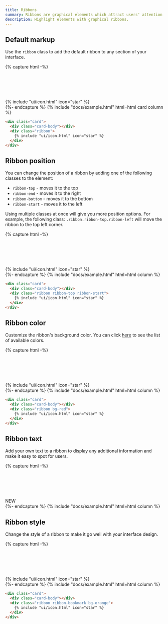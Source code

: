 ```yaml
---
title: Ribbons
summary: Ribbons are graphical elements which attract users' attention to a given element of an interface and make it stand out.
description: Highlight elements with graphical ribbons.	
---
```


## Default markup

Use the `ribbon` class to add the default ribbon to any section of your interface.

{% capture html -%}
<div class="card">
  <div class="card-body" style="height: 5rem"></div>
  <div class="ribbon">
    {% include "ui/icon.html" icon="star" %}
  </div>
</div>
{%- endcapture %}
{% include "docs/example.html" html=html card column %}

```html
<div class="card">
  <div class="card-body"></div>
  <div class="ribbon">
    {% include "ui/icon.html" icon="star" %}
  </div>
</div>
```

## Ribbon position

You can change the position of a ribbon by adding one of the following classes to the element:

- `ribbon-top` - moves it to the top
- `ribbon-end` - moves it to the right
- `ribbon-bottom` - moves it to the bottom
- `ribbon-start` - moves it to the left

Using multiple classes at once will give you more position options. For example, the following class: `.ribbon.ribbon-top.ribbon-left` will move the ribbon to the top left corner.

{% capture html -%}
<div class="card">
  <div class="card-body" style="height: 5rem"></div>
  <div class="ribbon ribbon-top ribbon-start">
    {% include "ui/icon.html" icon="star" %}
  </div>
</div>
{%- endcapture %}
{% include "docs/example.html" html=html column %}

```html
<div class="card">
  <div class="card-body"></div>
  <div class="ribbon ribbon-top ribbon-start">
    {% include "ui/icon.html" icon="star" %}
  </div>
</div>
```

## Ribbon color

Customize the ribbon's background color. You can click [here](/img/ui/base/colors) to see the list of available colors.

{% capture html -%}
<div class="card">
  <div class="card-body" style="height: 5rem"></div>
  <div class="ribbon bg-red">
    {% include "ui/icon.html" icon="star" %}
  </div>
</div>
{%- endcapture %}
{% include "docs/example.html" html=html column %}

```html
<div class="card">
  <div class="card-body"></div>
  <div class="ribbon bg-red">
    {% include "ui/icon.html" icon="star" %}
  </div>
</div>
```

## Ribbon text

Add your own text to a ribbon to display any additional information and make it easy to spot for users.

{% capture html -%}
<div class="card">
  <div class="card-body" style="height: 5rem"></div>
  <div class="ribbon bg-green">NEW</div>
</div>
{%- endcapture %}
{% include "docs/example.html" html=html column %}

## Ribbon style

Change the style of a ribbon to make it go well with your interface design.

{% capture html -%}
<div class="card w-100">
  <div class="card-body" style="height: 5rem"></div>
  <div class="ribbon ribbon-bookmark bg-orange">
    {% include "ui/icon.html" icon="star" %}
  </div>
</div>
{%- endcapture %}
{% include "docs/example.html" html=html column %}

```html
<div class="card">
  <div class="card-body"></div>
  <div class="ribbon ribbon-bookmark bg-orange">
    {% include "ui/icon.html" icon="star" %}
  </div>
</div>
```
